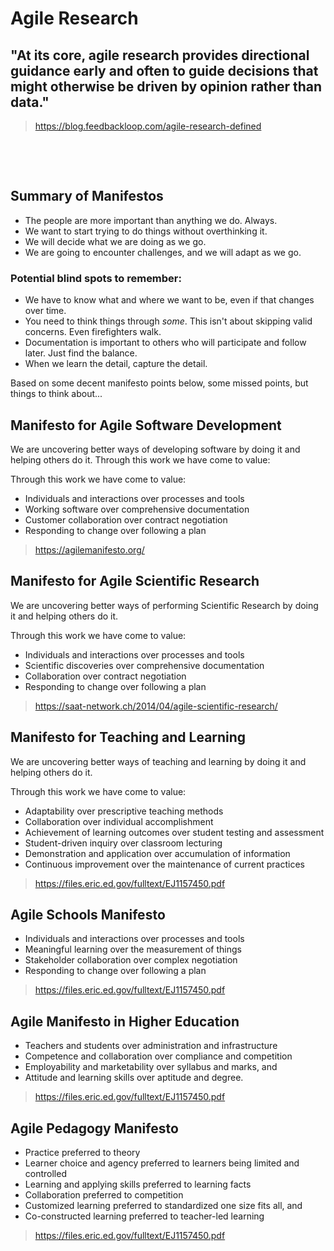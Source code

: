 # Agile Research

## "At its core, agile research provides directional guidance early and often to guide decisions that might otherwise be driven by opinion rather than data."

> https://blog.feedbackloop.com/agile-research-defined

&nbsp;

&nbsp;


## Summary of Manifestos

- The people are more important than anything we do.  Always.
- We want to start trying to do things without overthinking it.
- We will decide what we are doing as we go.
- We are going to encounter challenges, and we will adapt as we go.

### Potential blind spots to remember:

- We have to know what and where we want to be, even if that changes over time.
- You need to think things through *some*. This isn't about skipping valid concerns. Even firefighters walk.
- Documentation is important to others who will participate and follow later. Just find the balance.
- When we learn the detail, capture the detail.

Based on some decent manifesto points below, some missed points, but things to think about...

## Manifesto for Agile Software Development

We are uncovering better ways of developing software by doing it and helping others do it. Through this work we have come to value:

Through this work we have come to value:
- Individuals and interactions over processes and tools
- Working software over comprehensive documentation
- Customer collaboration over contract negotiation
- Responding to change over following a plan

> https://agilemanifesto.org/


## Manifesto for Agile Scientific Research

We are uncovering better ways of performing Scientific Research by doing it and helping others do it.

Through this work we have come to value:
- Individuals and interactions over processes and tools
- Scientific discoveries over comprehensive documentation
- Collaboration over contract negotiation
- Responding to change over following a plan

> https://saat-network.ch/2014/04/agile-scientific-research/


## Manifesto for Teaching and Learning

We are uncovering better ways of teaching and learning by doing it and
helping others do it. 

Through this work we have come to value:
- Adaptability over prescriptive teaching methods
- Collaboration over individual accomplishment
- Achievement of learning outcomes over student testing and assessment
- Student-driven inquiry over classroom lecturing
- Demonstration and application over accumulation of information
- Continuous improvement over the maintenance of current practices

> https://files.eric.ed.gov/fulltext/EJ1157450.pdf


## Agile Schools Manifesto

- Individuals and interactions over processes and tools
- Meaningful learning over the measurement of things
- Stakeholder collaboration over complex negotiation
- Responding to change over following a plan

> https://files.eric.ed.gov/fulltext/EJ1157450.pdf


## Agile Manifesto in Higher Education

- Teachers and students over administration and infrastructure
- Competence and collaboration over compliance and competition
- Employability and marketability over syllabus and marks, and
- Attitude and learning skills over aptitude and degree.

> https://files.eric.ed.gov/fulltext/EJ1157450.pdf


## Agile Pedagogy Manifesto

- Practice preferred to theory
- Learner choice and agency preferred to learners being limited and controlled
- Learning and applying skills preferred to learning facts
- Collaboration preferred to competition
- Customized learning preferred to standardized one size fits all, and
- Co-constructed learning preferred to teacher-led learning

> https://files.eric.ed.gov/fulltext/EJ1157450.pdf


